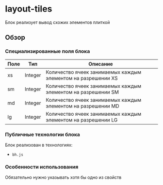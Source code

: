 # layout-tiles

Блок реализует вывод схожих элементов плиткой

## Обзор

### Специализированные поля блока

| Поле | Тип | Описание |
| ----------- | ------------------- | -------------------- |
| xs | Integer | Количество ячеек занимаемых каждым элементом на разрешении XS |
| sm | Integer | Количество ячеек занимаемых каждым элементом на разрешении SM |
| md | Integer | Количество ячеек занимаемых каждым элементом на разрешении MD |
| lg | Integer | Количество ячеек занимаемых каждым элементом на разрешении LG |

### Публичные технологии блока

Блок реализован в технологиях:

* `bh.js`

### Особенности использования

Обязательно нужно указывать хотя бы одно из свойств
